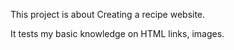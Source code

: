 This project is about Creating a recipe website.

It tests my basic knowledge on HTML links, images.